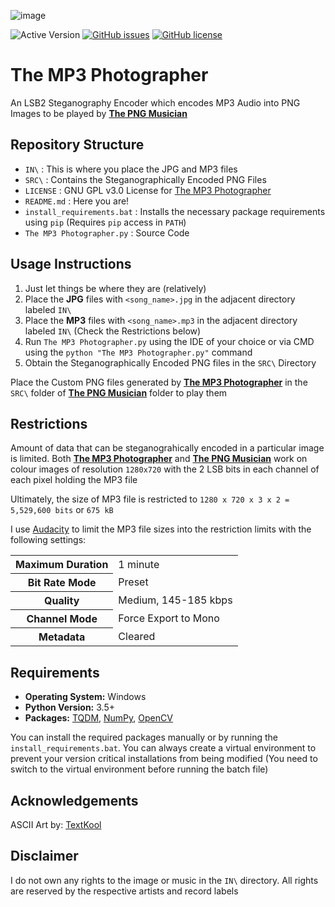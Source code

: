 ![image](https://user-images.githubusercontent.com/51400137/183273753-6831695f-6f4e-45d3-84d4-885981a22172.png)

![Active Version](https://img.shields.io/badge/version-v2022.07.19-blue)
[![GitHub issues](https://img.shields.io/github/issues/SagarDevAchar/TheMP3Photographer)](https://github.com/SagarDevAchar/TheMP3Photographer/issues)
[![GitHub license](https://img.shields.io/github/license/SagarDevAchar/TheMP3Photographer)](https://github.com/SagarDevAchar/TheMP3Photographer/blob/main/LICENSE)

<!--
<p align="center">
  <a href="https://github.com/SagarDevAchar/TheMP3Photographer">
    <img align="center" src="https://img.shields.io/badge/version-v2022.07.19-blue" />
  </a>
  <a href="https://github.com/SagarDevAchar/TheMP3Photographer/issues">
    <img align="center" src="https://img.shields.io/github/license/SagarDevAchar/TheMP3Photographer" />
  </a>
  <a href="https://github.com/SagarDevAchar/TheMP3Photographer/blob/main/LICENSE">
    <img align="center" src="https://img.shields.io/github/license/SagarDevAchar/TheMP3Photographer" />
  </a>
</p>
-->

# The MP3 Photographer

An LSB2 Steganography Encoder which encodes MP3 Audio into PNG Images to be played by [**The PNG Musician**](https://github.com/SagarDevAchar/ThePNGMusician)

## Repository Structure

- `IN\` : This is where you place the JPG and MP3 files
- `SRC\` : Contains the Steganographically Encoded PNG Files
- `LICENSE` : GNU GPL v3.0 License for [The MP3 Photographer](https://github.com/SagarDevAchar/TheMP3Photographer)
- `README.md` : Here you are!
- `install_requirements.bat` : Installs the necessary package requirements using `pip` (Requires `pip` access in `PATH`)
- `The MP3 Photographer.py` : Source Code

## Usage Instructions

1. Just let things be where they are (relatively)
1. Place the **JPG** files with `<song_name>.jpg` in the adjacent directory labeled `IN\`
1. Place the **MP3** files with `<song_name>.mp3` in the adjacent directory labeled `IN\` (Check the Restrictions below)
1. Run `The MP3 Photographer.py` using the IDE of your choice or via CMD using the `python "The MP3 Photographer.py"` command
1. Obtain the Steganographically Encoded PNG files in the `SRC\` Directory

Place the Custom PNG files generated by [**The MP3 Photographer**](https://github.com/SagarDevAchar/TheMP3Photographer) in the `SRC\` folder of [**The PNG Musician**](https://github.com/SagarDevAchar/ThePNGMusician) folder to play them
 
## Restrictions

Amount of data that can be steganograhically encoded in a particular image is limited. Both [**The MP3 Photographer**](https://github.com/SagarDevAchar/TheMP3Photographer) and [**The PNG Musician**](https://github.com/SagarDevAchar/ThePNGMusician) work on colour images of resolution `1280x720` with the 2 LSB bits in each channel of each pixel holding the MP3 file

Ultimately, the size of MP3 file is restricted to `1280 x 720 x 3 x 2 = 5,529,600 bits` or `675 kB`

I use [Audacity](https://www.audacityteam.org/) to limit the MP3 file sizes into the restriction limits with the following settings:

<table>
  <tr>
    <th>Maximum Duration</td>
    <td>1 minute</td>
  </tr>
  <tr>
    <th>Bit Rate Mode</td>
    <td>Preset</td>
  </tr>
  <tr>
    <th>Quality</td>
    <td>Medium, 145-185 kbps</td>
  </tr>
  <tr>
    <th>Channel Mode</td>
    <td>Force Export to Mono</td>
  </tr>
  <tr>
    <th>Metadata</td>
    <td>Cleared</td>
  </tr>
</table>

## Requirements

- **Operating System:** Windows
- **Python Version:** 3.5+
- **Packages:** [TQDM](https://tqdm.github.io/), [NumPy](https://numpy.org/), [OpenCV](https://opencv.org/)

You can install the required packages manually or by running the `install_requirements.bat`. You can always create a virtual environment to prevent your version critical installations from being modified (You need to switch to the virtual environment before running the batch file)

## Acknowledgements

ASCII Art by: [TextKool](https://textkool.com/en)

## Disclaimer

I do not own any rights to the image or music in the `IN\` directory. All rights are reserved by the respective artists and record labels
